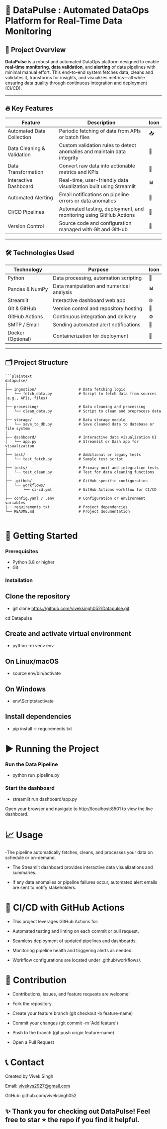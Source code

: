 # 🚀 DataPulse : Automated DataOps Platform for Real-Time Data Monitoring




## 📖 Project Overview

**DataPulse** is a robust and automated DataOps platform designed to enable **real-time monitoring**, **data validation**, and **alerting** of data pipelines with minimal manual effort. This end-to-end system fetches data, cleans and validates it, transforms for insights, and visualizes metrics—all while ensuring data quality through continuous integration and deployment (CI/CD).

---





## 🔥 Key Features

| Feature                  | Description                                                                                 | Icon           |
|--------------------------|---------------------------------------------------------------------------------------------|----------------|
| Automated Data Collection | Periodic fetching of data from APIs or batch files                                         | 📥             |
| Data Cleaning & Validation| Custom validation rules to detect anomalies and maintain data integrity                     | 🧹            |
| Data Transformation       | Convert raw data into actionable metrics and KPIs                                          | 🔄             |
| Interactive Dashboard     | Real-time, user-friendly data visualization built using Streamlit                          | 📊             |
| Automated Alerting        | Email notifications on pipeline errors or data anomalies                                   | 📧             |
| CI/CD Pipelines           | Automated testing, deployment, and monitoring using GitHub Actions                         | 🤖             |
| Version Control           | Source code and configuration managed with Git and GitHub                                  | 📁             |

---





## 🛠️ Technologies Used

| Technology       | Purpose                                    | Icon       |
|------------------|--------------------------------------------|------------|
| Python           | Data processing, automation scripting     | 🐍         |
| Pandas & NumPy   | Data manipulation and numerical analysis  | 📊         |
| Streamlit        | Interactive dashboard web app               | 🌐         |
| Git & GitHub     | Version control and repository hosting    | 🔧         |
| GitHub Actions   | Continuous integration and delivery       | ⚙️         |
| SMTP / Email     | Sending automated alert notifications      | 📨         |
| Docker (Optional)| Containerization for deployment             | 🐳         |

---






## 🗂️ Project Structure

```plaintext
```plaintext
datapulse/
│
├── ingestion/                   # Data fetching logic
│   └── fetch_data.py            # Script to fetch data from sources (e.g., APIs, files)
│
├── processing/                  # Data cleaning and processing
│   └── clean_data.py            # Script to clean and preprocess data
│
├── storage/                     # Data storage module
│   └── save_to_db.py            # Save cleaned data to database or file system
│
├── dashboard/                   # Interactive data visualization UI
│   └── app.py                   # Streamlit or Dash app for visualization
│
├── test/                        # Additional or legacy tests
│   └── test_fetch.py            # Sample test script
│
├── tests/                       # Primary unit and integration tests
│   └── test_clean.py            # Test for data cleaning functions
│
├── .github/                     # GitHub-specific configuration
│   └── workflows/
│       └── ci-cd.yml            # GitHub Actions workflow for CI/CD
│
├── config.yaml / .env           # Configuration or environment variables
├── requirements.txt             # Project dependencies
└── README.md                    # Project documentation


```

# 🚀 Getting Started

### Prerequisites

- Python 3.8 or higher  
- Git  

### Installation

## Clone the repository

- git clone https://github.com/viveksingh052/Datapulse.git

cd Datapulse

## Create and activate virtual environment
- python -m venv env

## On Linux/macOS
- source env/bin/activate

## On Windows
- env\Scripts\activate

## Install dependencies
- pip install -r requirements.txt


# ▶️ Running the Project

### Run the Data Pipeline
- python run_pipeline.py


### Start the dashboard
- streamlit run dashboard/app.py

Open your browser and navigate to http://localhost:8501 to view the live dashboard.


# 📈 Usage
-The pipeline automatically fetches, cleans, and processes your data on schedule or on-demand.

- The Streamlit dashboard provides interactive data visualizations and summaries.

- If any data anomalies or pipeline failures occur, automated alert emails are sent to notify stakeholders.



# 🧪 CI/CD with GitHub Actions
- This project leverages GitHub Actions for:

- Automated testing and linting on each commit or pull request.

- Seamless deployment of updated pipelines and dashboards.

- Monitoring pipeline health and triggering alerts as needed.

- Workflow configurations are located under .github/workflows/.


# 🤝 Contribution
- Contributions, issues, and feature requests are welcome!

- Fork the repository

- Create your feature branch (git checkout -b feature-name)

- Commit your changes (git commit -m 'Add feature')

- Push to the branch (git push origin feature-name)

- Open a Pull Request

# 📞 Contact
Created by Vivek Singh

Email: vivekvs2927@gmail.com


GitHub: github.com/viveksingh052


## ✨ Thank you for checking out DataPulse! Feel free to star ⭐ the repo if you find it helpful.

